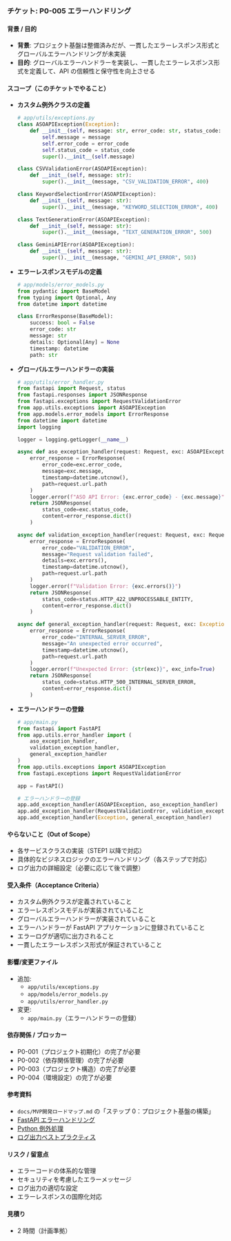 ### チケット: P0-005 エラーハンドリング

#### 背景 / 目的

- **背景**: プロジェクト基盤は整備済みだが、一貫したエラーレスポンス形式とグローバルエラーハンドリングが未実装
- **目的**: グローバルエラーハンドラーを実装し、一貫したエラーレスポンス形式を定義して、API の信頼性と保守性を向上させる

#### スコープ（このチケットでやること）

- **カスタム例外クラスの定義**

  ```python
  # app/utils/exceptions.py
  class ASOAPIException(Exception):
      def __init__(self, message: str, error_code: str, status_code: int = 400):
          self.message = message
          self.error_code = error_code
          self.status_code = status_code
          super().__init__(self.message)

  class CSVValidationError(ASOAPIException):
      def __init__(self, message: str):
          super().__init__(message, "CSV_VALIDATION_ERROR", 400)

  class KeywordSelectionError(ASOAPIException):
      def __init__(self, message: str):
          super().__init__(message, "KEYWORD_SELECTION_ERROR", 400)

  class TextGenerationError(ASOAPIException):
      def __init__(self, message: str):
          super().__init__(message, "TEXT_GENERATION_ERROR", 500)

  class GeminiAPIError(ASOAPIException):
      def __init__(self, message: str):
          super().__init__(message, "GEMINI_API_ERROR", 503)
  ```

- **エラーレスポンスモデルの定義**

  ```python
  # app/models/error_models.py
  from pydantic import BaseModel
  from typing import Optional, Any
  from datetime import datetime

  class ErrorResponse(BaseModel):
      success: bool = False
      error_code: str
      message: str
      details: Optional[Any] = None
      timestamp: datetime
      path: str
  ```

- **グローバルエラーハンドラーの実装**

  ```python
  # app/utils/error_handler.py
  from fastapi import Request, status
  from fastapi.responses import JSONResponse
  from fastapi.exceptions import RequestValidationError
  from app.utils.exceptions import ASOAPIException
  from app.models.error_models import ErrorResponse
  from datetime import datetime
  import logging

  logger = logging.getLogger(__name__)

  async def aso_exception_handler(request: Request, exc: ASOAPIException):
      error_response = ErrorResponse(
          error_code=exc.error_code,
          message=exc.message,
          timestamp=datetime.utcnow(),
          path=request.url.path
      )
      logger.error(f"ASO API Error: {exc.error_code} - {exc.message}")
      return JSONResponse(
          status_code=exc.status_code,
          content=error_response.dict()
      )

  async def validation_exception_handler(request: Request, exc: RequestValidationError):
      error_response = ErrorResponse(
          error_code="VALIDATION_ERROR",
          message="Request validation failed",
          details=exc.errors(),
          timestamp=datetime.utcnow(),
          path=request.url.path
      )
      logger.error(f"Validation Error: {exc.errors()}")
      return JSONResponse(
          status_code=status.HTTP_422_UNPROCESSABLE_ENTITY,
          content=error_response.dict()
      )

  async def general_exception_handler(request: Request, exc: Exception):
      error_response = ErrorResponse(
          error_code="INTERNAL_SERVER_ERROR",
          message="An unexpected error occurred",
          timestamp=datetime.utcnow(),
          path=request.url.path
      )
      logger.error(f"Unexpected Error: {str(exc)}", exc_info=True)
      return JSONResponse(
          status_code=status.HTTP_500_INTERNAL_SERVER_ERROR,
          content=error_response.dict()
      )
  ```

- **エラーハンドラーの登録**

  ```python
  # app/main.py
  from fastapi import FastAPI
  from app.utils.error_handler import (
      aso_exception_handler,
      validation_exception_handler,
      general_exception_handler
  )
  from app.utils.exceptions import ASOAPIException
  from fastapi.exceptions import RequestValidationError

  app = FastAPI()

  # エラーハンドラーの登録
  app.add_exception_handler(ASOAPIException, aso_exception_handler)
  app.add_exception_handler(RequestValidationError, validation_exception_handler)
  app.add_exception_handler(Exception, general_exception_handler)
  ```

#### やらないこと（Out of Scope）

- 各サービスクラスの実装（STEP1 以降で対応）
- 具体的なビジネスロジックのエラーハンドリング（各ステップで対応）
- ログ出力の詳細設定（必要に応じて後で調整）

#### 受入条件（Acceptance Criteria）

- カスタム例外クラスが定義されていること
- エラーレスポンスモデルが実装されていること
- グローバルエラーハンドラーが実装されていること
- エラーハンドラーが FastAPI アプリケーションに登録されていること
- エラーログが適切に出力されること
- 一貫したエラーレスポンス形式が保証されていること

#### 影響/変更ファイル

- 追加:
  - `app/utils/exceptions.py`
  - `app/models/error_models.py`
  - `app/utils/error_handler.py`
- 変更:
  - `app/main.py`（エラーハンドラーの登録）

#### 依存関係 / ブロッカー

- P0-001（プロジェクト初期化）の完了が必要
- P0-002（依存関係管理）の完了が必要
- P0-003（プロジェクト構造）の完了が必要
- P0-004（環境設定）の完了が必要

#### 参考資料

- `docs/MVP開発ロードマップ.md` の「ステップ 0：プロジェクト基盤の構築」
- [FastAPI エラーハンドリング](https://fastapi.tiangolo.com/tutorial/handling-errors/)
- [Python 例外処理](https://docs.python.org/3/tutorial/errors.html)
- [ログ出力ベストプラクティス](https://docs.python.org/3/howto/logging.html)

#### リスク / 留意点

- エラーコードの体系的な管理
- セキュリティを考慮したエラーメッセージ
- ログ出力の適切な設定
- エラーレスポンスの国際化対応

#### 見積り

- 2 時間（計画準拠）
